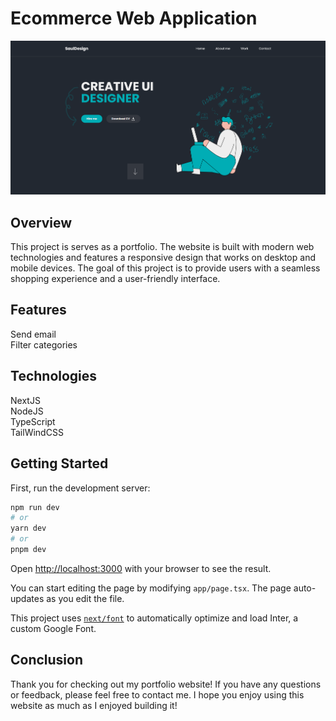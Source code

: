 # Ecommerce Web Application
![Krypt](image.png)

## Overview
This project is serves as a portfolio. The website is built with modern web technologies and features a responsive design that works on desktop and mobile devices. The goal of this project is to provide users with a seamless shopping experience and a user-friendly interface.

## Features
Send email<br>
Filter categories<br> 

## Technologies
NextJS<br>
NodeJS<br>
TypeScript<br>
TailWindCSS<br>

## Getting Started

First, run the development server:

```bash
npm run dev
# or
yarn dev
# or
pnpm dev
```

Open [http://localhost:3000](http://localhost:3000) with your browser to see the result.

You can start editing the page by modifying `app/page.tsx`. The page auto-updates as you edit the file.

This project uses [`next/font`](https://nextjs.org/docs/basic-features/font-optimization) to automatically optimize and load Inter, a custom Google Font.

## Conclusion
Thank you for checking out my portfolio website! If you have any questions or feedback, please feel free to contact me. I hope you enjoy using this website as much as I enjoyed building it!